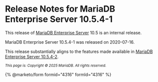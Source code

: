 # Release Notes for MariaDB Enterprise Server 10.5.4-1

This release of [MariaDB Enterprise Server](https://github.com/mariadb-corporation/docs-release-notes/blob/test/en/mariadb-enterprise-server/README.md) 10.5 is an internal release.

MariaDB Enterprise Server 10.5.4-1 was released on 2020-07-16.

This release substantially aligns to the features made available in [MariaDB Enterprise Server 10.5.4-2](release-notes-for-mariadb-enterprise-server-10-5-4-2.md).

<sub>_This page is: Copyright © 2025 MariaDB. All rights reserved._</sub>

{% @marketo/form formid="4316" formId="4316" %}
